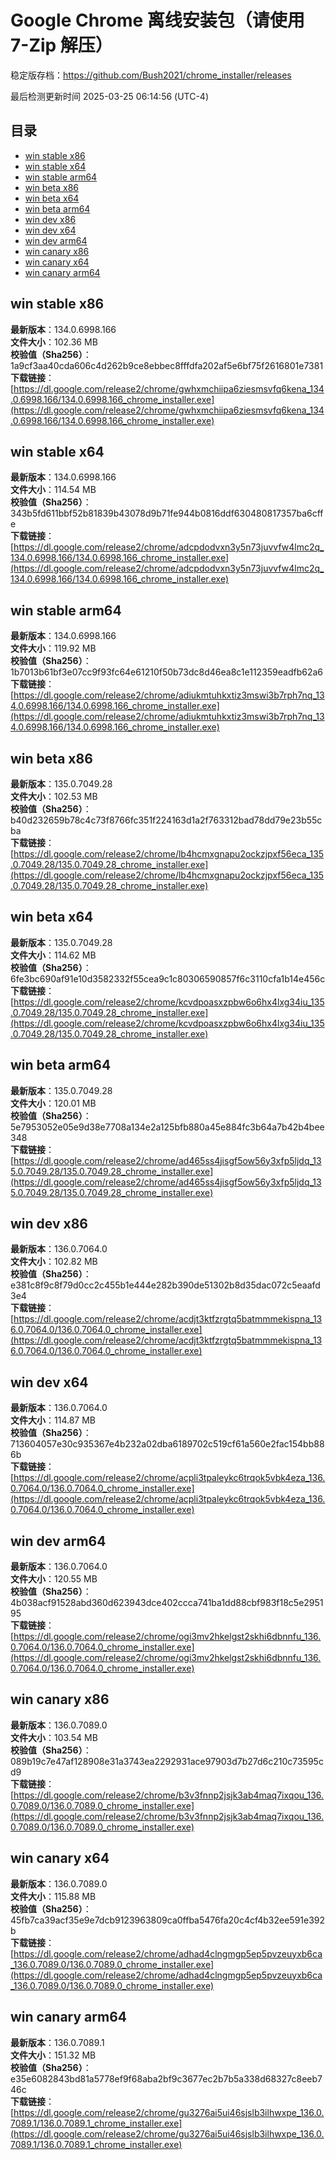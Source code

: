# Google Chrome 离线安装包（请使用 7-Zip 解压）
稳定版存档：<https://github.com/Bush2021/chrome_installer/releases>

最后检测更新时间
2025-03-25 06:14:56 (UTC-4)

## 目录
* [win stable x86](https://github.com/Bush2021/chrome_installer?tab=readme-ov-file#win-stable-x86)
* [win stable x64](https://github.com/Bush2021/chrome_installer?tab=readme-ov-file#win-stable-x64)
* [win stable arm64](https://github.com/Bush2021/chrome_installer?tab=readme-ov-file#win-stable-arm64)
* [win beta x86](https://github.com/Bush2021/chrome_installer?tab=readme-ov-file#win-beta-x86)
* [win beta x64](https://github.com/Bush2021/chrome_installer?tab=readme-ov-file#win-beta-x64)
* [win beta arm64](https://github.com/Bush2021/chrome_installer?tab=readme-ov-file#win-beta-arm64)
* [win dev x86](https://github.com/Bush2021/chrome_installer?tab=readme-ov-file#win-dev-x86)
* [win dev x64](https://github.com/Bush2021/chrome_installer?tab=readme-ov-file#win-dev-x64)
* [win dev arm64](https://github.com/Bush2021/chrome_installer?tab=readme-ov-file#win-dev-arm64)
* [win canary x86](https://github.com/Bush2021/chrome_installer?tab=readme-ov-file#win-canary-x86)
* [win canary x64](https://github.com/Bush2021/chrome_installer?tab=readme-ov-file#win-canary-x64)
* [win canary arm64](https://github.com/Bush2021/chrome_installer?tab=readme-ov-file#win-canary-arm64)

## win stable x86
**最新版本**：134.0.6998.166  
**文件大小**：102.36 MB  
**校验值（Sha256）**：1a9cf3aa40cda606c4d262b9ce8ebbec8fffdfa202af5e6bf75f2616801e7381  
**下载链接**：[https://dl.google.com/release2/chrome/gwhxmchiipa6ziesmsvfq6kena_134.0.6998.166/134.0.6998.166_chrome_installer.exe](https://dl.google.com/release2/chrome/gwhxmchiipa6ziesmsvfq6kena_134.0.6998.166/134.0.6998.166_chrome_installer.exe)  

## win stable x64
**最新版本**：134.0.6998.166  
**文件大小**：114.54 MB  
**校验值（Sha256）**：343b5fd611bbf52b81839b43078d9b71fe944b0816ddf630480817357ba6cffe  
**下载链接**：[https://dl.google.com/release2/chrome/adcpdodvxn3y5n73juvvfw4lmc2q_134.0.6998.166/134.0.6998.166_chrome_installer.exe](https://dl.google.com/release2/chrome/adcpdodvxn3y5n73juvvfw4lmc2q_134.0.6998.166/134.0.6998.166_chrome_installer.exe)  

## win stable arm64
**最新版本**：134.0.6998.166  
**文件大小**：119.92 MB  
**校验值（Sha256）**：1b7013b61bf3e07cc9f93fc64e61210f50b73dc8d46ea8c1e112359eadfb62a6  
**下载链接**：[https://dl.google.com/release2/chrome/adiukmtuhkxtiz3mswi3b7rph7nq_134.0.6998.166/134.0.6998.166_chrome_installer.exe](https://dl.google.com/release2/chrome/adiukmtuhkxtiz3mswi3b7rph7nq_134.0.6998.166/134.0.6998.166_chrome_installer.exe)  

## win beta x86
**最新版本**：135.0.7049.28  
**文件大小**：102.53 MB  
**校验值（Sha256）**：b40d232659b78c4c73f8766fc351f224163d1a2f763312bad78dd79e23b55cba  
**下载链接**：[https://dl.google.com/release2/chrome/lb4hcmxgnapu2ockzjpxf56eca_135.0.7049.28/135.0.7049.28_chrome_installer.exe](https://dl.google.com/release2/chrome/lb4hcmxgnapu2ockzjpxf56eca_135.0.7049.28/135.0.7049.28_chrome_installer.exe)  

## win beta x64
**最新版本**：135.0.7049.28  
**文件大小**：114.62 MB  
**校验值（Sha256）**：6fe3bc690af91e10d3582332f55cea9c1c80306590857f6c3110cfa1b14e456c  
**下载链接**：[https://dl.google.com/release2/chrome/kcvdpoasxzpbw6o6hx4lxg34iu_135.0.7049.28/135.0.7049.28_chrome_installer.exe](https://dl.google.com/release2/chrome/kcvdpoasxzpbw6o6hx4lxg34iu_135.0.7049.28/135.0.7049.28_chrome_installer.exe)  

## win beta arm64
**最新版本**：135.0.7049.28  
**文件大小**：120.01 MB  
**校验值（Sha256）**：5e7953052e05e9d38e7708a134e2a125bfb880a45e884fc3b64a7b42b4bee348  
**下载链接**：[https://dl.google.com/release2/chrome/ad465ss4jisgf5ow56y3xfp5ljdq_135.0.7049.28/135.0.7049.28_chrome_installer.exe](https://dl.google.com/release2/chrome/ad465ss4jisgf5ow56y3xfp5ljdq_135.0.7049.28/135.0.7049.28_chrome_installer.exe)  

## win dev x86
**最新版本**：136.0.7064.0  
**文件大小**：102.82 MB  
**校验值（Sha256）**：e381c8f9c8f79d0cc2c455b1e444e282b390de51302b8d35dac072c5eaafd3e4  
**下载链接**：[https://dl.google.com/release2/chrome/acdjt3ktfzrgtq5batmmmekispna_136.0.7064.0/136.0.7064.0_chrome_installer.exe](https://dl.google.com/release2/chrome/acdjt3ktfzrgtq5batmmmekispna_136.0.7064.0/136.0.7064.0_chrome_installer.exe)  

## win dev x64
**最新版本**：136.0.7064.0  
**文件大小**：114.87 MB  
**校验值（Sha256）**：713604057e30c935367e4b232a02dba6189702c519cf61a560e2fac154bb886b  
**下载链接**：[https://dl.google.com/release2/chrome/acpli3tpaleykc6trqok5vbk4eza_136.0.7064.0/136.0.7064.0_chrome_installer.exe](https://dl.google.com/release2/chrome/acpli3tpaleykc6trqok5vbk4eza_136.0.7064.0/136.0.7064.0_chrome_installer.exe)  

## win dev arm64
**最新版本**：136.0.7064.0  
**文件大小**：120.55 MB  
**校验值（Sha256）**：4b038acf91528abd360d623943dce402ccca741ba1dd88cbf983f18c5e295195  
**下载链接**：[https://dl.google.com/release2/chrome/ogi3mv2hkelgst2skhi6dbnnfu_136.0.7064.0/136.0.7064.0_chrome_installer.exe](https://dl.google.com/release2/chrome/ogi3mv2hkelgst2skhi6dbnnfu_136.0.7064.0/136.0.7064.0_chrome_installer.exe)  

## win canary x86
**最新版本**：136.0.7089.0  
**文件大小**：103.54 MB  
**校验值（Sha256）**：089b19c7e47af128908e31a3743ea2292931ace97903d7b27d6c210c73595cd9  
**下载链接**：[https://dl.google.com/release2/chrome/b3v3fnnp2jsjk3ab4maq7ixqou_136.0.7089.0/136.0.7089.0_chrome_installer.exe](https://dl.google.com/release2/chrome/b3v3fnnp2jsjk3ab4maq7ixqou_136.0.7089.0/136.0.7089.0_chrome_installer.exe)  

## win canary x64
**最新版本**：136.0.7089.0  
**文件大小**：115.88 MB  
**校验值（Sha256）**：45fb7ca39acf35e9e7dcb9123963809ca0ffba5476fa20c4cf4b32ee591e392b  
**下载链接**：[https://dl.google.com/release2/chrome/adhad4clngmgp5ep5pvzeuyxb6ca_136.0.7089.0/136.0.7089.0_chrome_installer.exe](https://dl.google.com/release2/chrome/adhad4clngmgp5ep5pvzeuyxb6ca_136.0.7089.0/136.0.7089.0_chrome_installer.exe)  

## win canary arm64
**最新版本**：136.0.7089.1  
**文件大小**：151.32 MB  
**校验值（Sha256）**：e35e6082843bd81a5778ef9f68aba2bf9c3677ec2b7b5a338d68327c8eeb746c  
**下载链接**：[https://dl.google.com/release2/chrome/gu3276ai5ui46sjslb3ilhwxpe_136.0.7089.1/136.0.7089.1_chrome_installer.exe](https://dl.google.com/release2/chrome/gu3276ai5ui46sjslb3ilhwxpe_136.0.7089.1/136.0.7089.1_chrome_installer.exe)  

